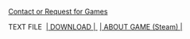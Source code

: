 [Contact or Request for Games](mailto:crunchyb34ans@protonmail.com) 

TEXT FILE ‎‎‎‎‎‎‎‎ <a href="https://minhaskamal.github.io/DownGit/#/home?url=https://github.com/crunchybeans990/Cracked-Games-Centre/tree/gh-pages/files/text.txt" target="_blank"> | DOWNLOAD | </a> ‎‎‎‎‎‎‎‎ <a href="google.com" target="_blank"> | ABOUT GAME (Steam) | </a>
